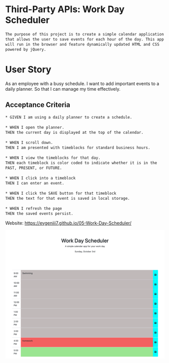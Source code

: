 # Third-Party APIs: Work Day Scheduler

```
The purpose of this project is to create a simple calendar application that allows the user to save events for each hour of the day. This app will run in the browser and feature dynamically updated HTML and CSS powered by jQuery.
```

# User Story

As an employee with a busy schedule. 
I want to add important events to a daily planner. 
So that I can manage my time effectively.

## Acceptance Criteria

```
* GIVEN I am using a daily planner to create a schedule.

* WHEN I open the planner. 
THEN the current day is displayed at the top of the calendar.

* WHEN I scroll down. 
THEN I am presented with timeblocks for standard business hours.

* WHEN I view the timeblocks for that day.
THEN each timeblock is color coded to indicate whether it is in the PAST, PRESENT, or FUTURE.

* WHEN I click into a timeblock 
THEN I can enter an event.

* WHEN I click the SAVE button for that timeblock 
THEN the text for that event is saved in local storage.

* WHEN I refresh the page 
THEN the saved events persist.
```

Website: https://evgeniii7.github.io/05-Work-Day-Scheduler/



![ScreenShot](assets/images/screenshot.png)
